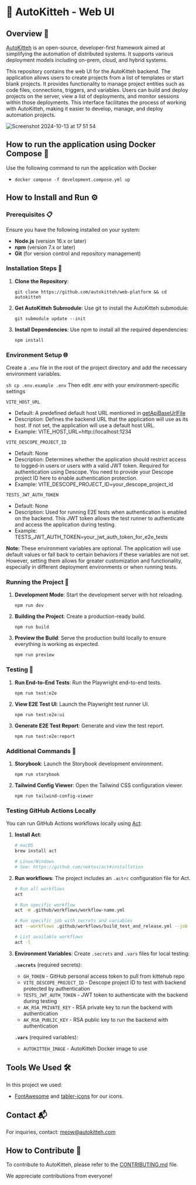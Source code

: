 # 🐾 AutoKitteh - Web UI

## Overview 🌟

[AutoKitteh](https://www.autokitteh.com) is an open-source, developer-first framework aimed at simplifying the automation of distributed systems. It supports various deployment models including on-prem, cloud, and hybrid systems.

This repository contains the web UI for the AutoKitteh backend. The application allows users to create projects from a list of templates or start blank projects. It provides functionality to manage project entities such as code files, connections, triggers, and variables. Users can build and deploy projects on the server, view a list of deployments, and monitor sessions within those deployments. This interface facilitates the process of working with AutoKitteh, making it easier to develop, manage, and deploy automation projects.

![Screenshot 2024-10-13 at 17 51 54](https://github.com/user-attachments/assets/8454bbf4-d31b-4119-840b-e7c16c945315)

## How to run the application using Docker Compose 🐳

Use the following command to run the application with Docker

- `docker compose -f development.compose.yml up`

## How to Install and Run ⚙️

### Prerequisites 📋

Ensure you have the following installed on your system:

- **Node.js** (version 16.x or later)
- **npm** (version 7.x or later)
- **Git** (for version control and repository management)

### Installation Steps 🚀

1.  **Clone the Repository**:

    `git clone https://github.com/autokitteh/web-platform && cd autokitteh`

2.  **Get AutoKitteh Submodule**: Use git to install the AutoKitteh submodule:

    `git submodule update --init`

3.  **Install Dependencies**: Use npm to install all the required dependencies:

    `npm install`

### Environment Setup 🌐

Create a `.env` file in the root of the project directory and add the necessary environment variables.

`sh cp .env.example .env` Then edit .env with your environment-specific settings

`VITE_HOST_URL`

- Default: A predefined default host URL mentioned in [getApiBaseUrlFile](https://github.com/autokitteh/web-platform/blob/main/src/utilities/getApiBaseUrl.utils.ts)
- Description: Defines the backend URL that the application will use as its host. If not set, the application will use a default host URL.
- Example: VITE_HOST_URL=http://localhost:1234

`VITE_DESCOPE_PROJECT_ID`

- Default: None
- Description: Determines whether the application should restrict access to logged-in users or users with a valid JWT token. Required for authentication using Descope. You need to provide your Descope project ID here to enable authentication protection.
- Example: VITE_DESCOPE_PROJECT_ID=your_descope_project_id

`TESTS_JWT_AUTH_TOKEN`

- Default: None
- Description: Used for running E2E tests when authentication is enabled on the backend. This JWT token allows the test runner to authenticate and access the application during testing.
- Example: TESTS_JWT_AUTH_TOKEN=your_jwt_auth_token_for_e2e_tests

**Note:** These environment variables are optional. The application will use default values or fall back to certain behaviors if these variables are not set. However, setting them allows for greater customization and functionality, especially in different deployment environments or when running tests.

### Running the Project 🏃

1.  **Development Mode**: Start the development server with hot reloading.

    `npm run dev`

2.  **Building the Project**: Create a production-ready build.

    `npm run build`

3.  **Preview the Build**: Serve the production build locally to ensure everything is working as expected.

    `npm run preview`

### Testing 🧪

1.  **Run End-to-End Tests**: Run the Playwright end-to-end tests.

    `npm run test:e2e`

2.  **View E2E Test UI**: Launch the Playwright test runner UI.

    `npm run test:e2e:ui`

3.  **Generate E2E Test Report**: Generate and view the test report.

    `npm run test:e2e:report`

### Additional Commands 📜

1.  **Storybook**: Launch the Storybook development environment.

    `npm run storybook`

2.  **Tailwind Config Viewer**: Open the Tailwind CSS configuration viewer.

    `npm run tailwind-config-viewer`

### Testing GitHub Actions Locally

You can run GitHub Actions workflows locally using [Act](https://github.com/nektos/act):

1.  **Install Act**: 
    ```bash
    # macOS
    brew install act
    
    # Linux/Windows
    # See: https://github.com/nektos/act#installation
    ```

2.  **Run workflows**: The project includes an `.actrc` configuration file for Act.
    ```bash
    # Run all workflows
    act
    
    # Run specific workflow
    act -W .github/workflows/workflow-name.yml
    
    # Run specific job with secrets and variables
    act --workflows .github/workflows/build_test_and_release.yml --job test --secret-file .secrets --var-file .vars --container-options "--privileged"
    
    # List available workflows
    act -l
    ```

3.  **Environment Variables**: Create `.secrets` and `.vars` files for local testing:
    
    **`.secrets`** (required secrets):
    - `GH_TOKEN` - GitHub personal access token to pull from kittehub repo
    - `VITE_DESCOPE_PROJECT_ID` - Descope project ID to test with backend protected by authentication
    - `TESTS_JWT_AUTH_TOKEN` - JWT token to authenticate with the backend during testing
    - `AK_RSA_PRIVATE_KEY` - RSA private key to run the backend with authentication
    - `AK_RSA_PUBLIC_KEY` - RSA public key to run the backend with authentication
    
    **`.vars`** (required variables):
    - `AUTOKITTEH_IMAGE` - AutoKitteh Docker image to use

## Tools We Used 🛠️

In this project we used:

- [FontAwesome](https://fontawesome.com) and [tabler-icons](https://github.com/tabler/tabler-icons) for our icons.

## Contact 📬

For inquiries, contact: meow@autokitteh.com

## How to Contribute 🤝

To contribute to AutoKitteh, please refer to the [CONTRIBUTING.md](CONTRIBUTING.md) file.

We appreciate contributions from everyone!